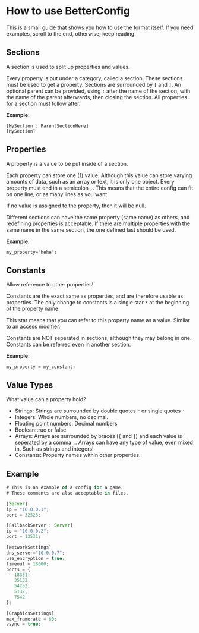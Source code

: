 # How to use BetterConfig
This is a small guide that shows you how to use the format itself. If you need examples, scroll to the end, otherwise; keep reading.

## Sections
A section is used to split up properties and values.

Every property is put under a category, called a section. These sections must be used to get a property. Sections are surrounded by `[` and `]`.
An optional parent can be provided, using `:` after the name of the section, with the name of the parent afterwards, then closing the section.
All properties for a section must follow after.

__Example__:
```
[MySection : ParentSectionHere]
[MySection]
```

## Properties
A property is a value to be put inside of a section.

Each property can store one (1) value. Although this value can store varying amounts of data, such as an array or text, it is only one object. Every property must end in a semicolon `;`. This means that the entire config can fit on one line, or as many lines as you want.

If no value is assigned to the property, then it will be null.

Different sections can have the same property (same name) as others,
and redefining properties is acceptable. If there are multiple properties with
the same name in the same section, the one defined last should be used.

__Example__:
```my_property = 42;
my_property="hehe";
```

## Constants
Allow reference to other properties!

Constants are the exact same as properties, and are therefore usable as properties. The only change to constants is a single star `*` at the beginning of the property name.

This star means that you can refer to this property name as a value. Similar to
an access modifier.

Constants are NOT seperated in sections, although they may belong in one.
Constants can be referred even in another section.

__Example__:
```*my_constant = 42;
my_property = my_constant;
```

## Value Types
What value can a property hold?
	
- Strings: Strings are surrounded by double quotes `"` or single quotes `'`
- Integers: Whole numbers, no decimal.
- Floating point numbers: Decimal numbers
- Boolean:true or false
- Arrays: Arrays are surrounded by braces (`{` and `}`) and each value is seperated by a comma `,`. Arrays can have any type of value, even mixed in. Such as strings and integers!
- Constants: Property names within other properties.

## Example
```js
# This is an example of a config for a game.
# These comments are also acceptable in files.

[Server]
ip = "10.0.0.1";
port = 32525;

[FallbackServer : Server]
ip = "10.0.0.2";
port = 13531;

[NetworkSettings]
dns_server="10.0.0.7";
use_encryption = true;
timeout = 18000;
ports = {
   18351,
   35132,
   54252,
   5132,
   7542
};

[GraphicsSettings]
max_framerate = 60;
vsync = true;
```
